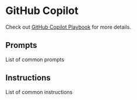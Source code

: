 # GitHub Copilot

Check out [GitHub Copilot Playbook](./github_copilot_playbook.md) for more details.

## Prompts

List of common prompts

## Instructions

List of common instructions
